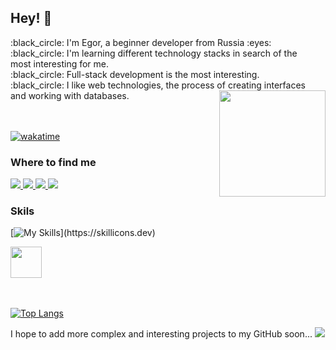 ## Hey! 👋

<div id="header" align="left"> 
  <a>
    :black_circle: I'm Egor, a beginner developer from Russia :eyes: <br>
    :black_circle: I'm learning different technology stacks in search of the <br> most interesting for me.<br>
    :black_circle: Full-stack development is the most interesting.<br>
    :black_circle: I like web technologies, the process of creating interfaces <br> and working with databases.
  </a>  
  <a href="https://github.com/anuraghazra/github-readme-stats">
    <img height=170 align="right" src="https://github-readme-stats.vercel.app/api?username=6Trinity&show_icons=true&theme=transparent" />
  </a>    
</div>

<br>
<br>

[![wakatime](https://wakatime.com/badge/user/b5f1b285-a71f-4dc1-9a3c-9dc7b5bd3df0.svg)](https://wakatime.com/@b5f1b285-a71f-4dc1-9a3c-9dc7b5bd3df0)

### Where to find me

<div id="badges">
    <a href="https://t.me/n30Nk1nG">
      <img src="https://img.shields.io/badge/telegram-blue?logo=telegram&logoColor=white">
    </a>
    <a href="https://discord.com/users/496273213509074945">
      <img src="https://img.shields.io/badge/discord-00008b?logo=discord&logoColor=white">
    </a>
    <a href="https://steamcommunity.com/id/bigbabyban228/">
      <img src="https://img.shields.io/badge/steam-black?logo=steam&logoColor=white">
    </a>
    <a href="https://www.linkedin.com/in/6trinity">
      <img src="https://img.shields.io/badge/LinkedIn-blue">
    </a>

</div>
   
### Skils

<div id="stack">
  
[![My Skills](https://skillicons.dev/icons?i=cs,dotnet,css,html,figma,git,py,wordpress,)](https://skillicons.dev)

<img src="https://kassa.bifit.com/wiki/images/thumb/7/72/Product-1c.svg/2048px-Product-1c.svg.png" height="50">

</div>

<br>
<br>

[![Top Langs](https://github-readme-stats.vercel.app/api/top-langs/?username=6Trinity&layout=compact)](https://github.com/anuraghazra/github-readme-stats)

I hope to add more complex and interesting projects to my GitHub soon... <img src="https://camo.githubusercontent.com/20781fb7e6bcac4e827a97e65e8a1cda900a8fd523514b306043d7597e1fcea9/68747470733a2f2f636f756e742e6765746c6f6c692e636f6d2f6765742f4053756e7365744d6b74">
